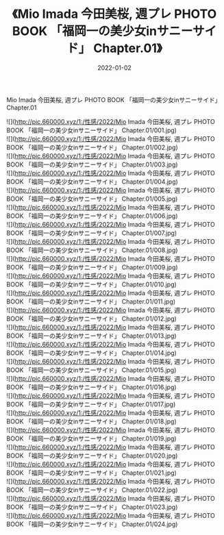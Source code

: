 ﻿---
layout: post
title:  《Mio Imada 今田美桜, 週プレ PHOTO BOOK 「福岡一の美少女inサニーサイド」 Chapter.01》
date:   2022-01-02
img: http://pic.660000.xyz/1:/性感/2022/Mio Imada 今田美桜, 週プレ PHOTO BOOK 「福岡一の美少女inサニーサイド」 Chapter.01/000.jpg
categories: [美女, 清纯, 唯美]
---

Mio Imada 今田美桜, 週プレ PHOTO BOOK 「福岡一の美少女inサニーサイド」 Chapter.01

  ![](http://pic.660000.xyz/1:/性感/2022/Mio Imada 今田美桜, 週プレ PHOTO BOOK 「福岡一の美少女inサニーサイド」 Chapter.01/001.jpg) <br> ![](http://pic.660000.xyz/1:/性感/2022/Mio Imada 今田美桜, 週プレ PHOTO BOOK 「福岡一の美少女inサニーサイド」 Chapter.01/002.jpg) <br> ![](http://pic.660000.xyz/1:/性感/2022/Mio Imada 今田美桜, 週プレ PHOTO BOOK 「福岡一の美少女inサニーサイド」 Chapter.01/003.jpg) <br> ![](http://pic.660000.xyz/1:/性感/2022/Mio Imada 今田美桜, 週プレ PHOTO BOOK 「福岡一の美少女inサニーサイド」 Chapter.01/004.jpg) <br> ![](http://pic.660000.xyz/1:/性感/2022/Mio Imada 今田美桜, 週プレ PHOTO BOOK 「福岡一の美少女inサニーサイド」 Chapter.01/005.jpg) <br> ![](http://pic.660000.xyz/1:/性感/2022/Mio Imada 今田美桜, 週プレ PHOTO BOOK 「福岡一の美少女inサニーサイド」 Chapter.01/006.jpg) <br> ![](http://pic.660000.xyz/1:/性感/2022/Mio Imada 今田美桜, 週プレ PHOTO BOOK 「福岡一の美少女inサニーサイド」 Chapter.01/007.jpg) <br> ![](http://pic.660000.xyz/1:/性感/2022/Mio Imada 今田美桜, 週プレ PHOTO BOOK 「福岡一の美少女inサニーサイド」 Chapter.01/008.jpg) <br> ![](http://pic.660000.xyz/1:/性感/2022/Mio Imada 今田美桜, 週プレ PHOTO BOOK 「福岡一の美少女inサニーサイド」 Chapter.01/009.jpg) <br> ![](http://pic.660000.xyz/1:/性感/2022/Mio Imada 今田美桜, 週プレ PHOTO BOOK 「福岡一の美少女inサニーサイド」 Chapter.01/010.jpg) <br> ![](http://pic.660000.xyz/1:/性感/2022/Mio Imada 今田美桜, 週プレ PHOTO BOOK 「福岡一の美少女inサニーサイド」 Chapter.01/011.jpg) <br> ![](http://pic.660000.xyz/1:/性感/2022/Mio Imada 今田美桜, 週プレ PHOTO BOOK 「福岡一の美少女inサニーサイド」 Chapter.01/012.jpg) <br> ![](http://pic.660000.xyz/1:/性感/2022/Mio Imada 今田美桜, 週プレ PHOTO BOOK 「福岡一の美少女inサニーサイド」 Chapter.01/013.jpg) <br> ![](http://pic.660000.xyz/1:/性感/2022/Mio Imada 今田美桜, 週プレ PHOTO BOOK 「福岡一の美少女inサニーサイド」 Chapter.01/014.jpg) <br> ![](http://pic.660000.xyz/1:/性感/2022/Mio Imada 今田美桜, 週プレ PHOTO BOOK 「福岡一の美少女inサニーサイド」 Chapter.01/015.jpg) <br> ![](http://pic.660000.xyz/1:/性感/2022/Mio Imada 今田美桜, 週プレ PHOTO BOOK 「福岡一の美少女inサニーサイド」 Chapter.01/016.jpg) <br> ![](http://pic.660000.xyz/1:/性感/2022/Mio Imada 今田美桜, 週プレ PHOTO BOOK 「福岡一の美少女inサニーサイド」 Chapter.01/017.jpg) <br> ![](http://pic.660000.xyz/1:/性感/2022/Mio Imada 今田美桜, 週プレ PHOTO BOOK 「福岡一の美少女inサニーサイド」 Chapter.01/018.jpg) <br> ![](http://pic.660000.xyz/1:/性感/2022/Mio Imada 今田美桜, 週プレ PHOTO BOOK 「福岡一の美少女inサニーサイド」 Chapter.01/019.jpg) <br> ![](http://pic.660000.xyz/1:/性感/2022/Mio Imada 今田美桜, 週プレ PHOTO BOOK 「福岡一の美少女inサニーサイド」 Chapter.01/020.jpg) <br> ![](http://pic.660000.xyz/1:/性感/2022/Mio Imada 今田美桜, 週プレ PHOTO BOOK 「福岡一の美少女inサニーサイド」 Chapter.01/021.jpg) <br> ![](http://pic.660000.xyz/1:/性感/2022/Mio Imada 今田美桜, 週プレ PHOTO BOOK 「福岡一の美少女inサニーサイド」 Chapter.01/022.jpg) <br> ![](http://pic.660000.xyz/1:/性感/2022/Mio Imada 今田美桜, 週プレ PHOTO BOOK 「福岡一の美少女inサニーサイド」 Chapter.01/023.jpg) <br> ![](http://pic.660000.xyz/1:/性感/2022/Mio Imada 今田美桜, 週プレ PHOTO BOOK 「福岡一の美少女inサニーサイド」 Chapter.01/024.jpg) <br>